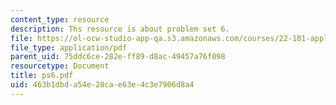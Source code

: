 ```yaml
---
content_type: resource
description: Ths resource is about problem set 6.
file: https://ol-ocw-studio-app-qa.s3.amazonaws.com/courses/22-101-applied-nuclear-physics-fall-2006/463b1dbda54e28cae63e4c3e7906d8a4_ps6.pdf
file_type: application/pdf
parent_uid: 75ddc6ce-282e-ff89-d8ac-49457a76f098
resourcetype: Document
title: ps6.pdf
uid: 463b1dbd-a54e-28ca-e63e-4c3e7906d8a4
---
```

